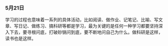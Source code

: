 ### 5月21日
学习的过程也意味着一系列的具体活动，比如阅读、做作业、记笔记、比喻、写文章、写日记、做练习、搞科研等都是学习，最为关键的是任何一种学习都要坚持深入下去，要寻根问底，打破砂锅问到底，要不断地问自己为什么。做科研是这样，读书也是这样。

